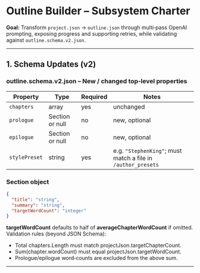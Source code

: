 # Outline Builder – Subsystem Charter

**Goal:** Transform `project.json` → `outline.json` through multi‑pass OpenAI prompting, exposing progress and supporting retries, while validating against `outline.schema.v2.json`.

---

## 1. Schema Updates (v2)

### outline.schema.v2.json – New / changed top‑level properties
| Property | Type | Required | Notes |
|----------|------|----------|-------|
| `chapters` | array<Chapter> | yes | unchanged |
| `prologue` | Section or null | no | new, optional |
| `epilogue` | Section or null | no | new, optional |
| `stylePreset` | string | yes | e.g. `"StephenKing"`; must match a file in `/author_presets` |

### Section object
```json
{
  "title": "string",
  "summary": "string",
  "targetWordCount": "integer"
}
```

**targetWordCount** defaults to half of **averageChapterWordCount** if omitted.
Validation rules (beyond JSON Schema):   

* Total chapters.Length must match projectJson.targetChapterCount.
* Sum(chapter.wordCount) must equal projectJson.targetWordCount.
* Prologue/epilogue word‑counts are excluded from the above sum.
---
